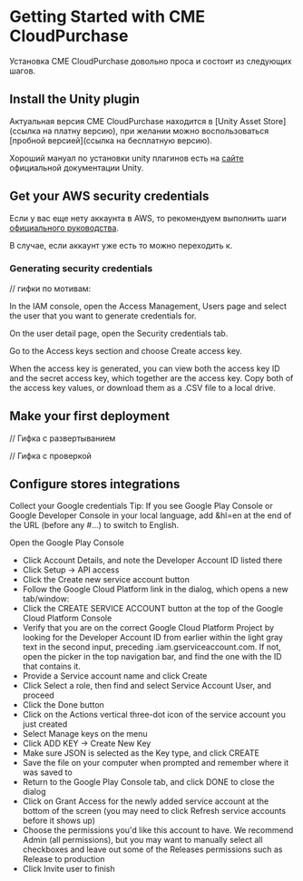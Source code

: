 # Getting Started with CME CloudPurchase

Установка CME CloudPurchase довольно проса и состоит из следующих шагов.

## <a id="install"></a> Install the Unity plugin

Актуальная версия CME CloudPurchase находится в [Unity Asset Store](ссылка на платну версию), при желании можно воспользоваться [пробной версией](ссылка на бесплатную версию).

Хороший мануал по установки unity плагинов есть на [сайте](https://docs.unity3d.com/Manual/AssetPackagesPurchase.html) официальной документации Unity.

## <a id="aws-credentials"></a> Get your AWS security credentials

Если у вас еще нету аккаунта в AWS, то рекомендуем выполнить шаги [официального руководства](https://aws.amazon.com/premiumsupport/knowledge-center/create-and-activate-aws-account/).

В случае, если аккаунт уже есть то можно переходить к.

### Generating security credentials

// гифки по мотивам:

In the IAM console, open the Access Management, Users page and select the user that you want to generate credentials for.

On the user detail page, open the Security credentials tab.

Go to the Access keys section and choose Create access key.

When the access key is generated, you can view both the access key ID and the secret access key, which together are the access key. Copy both of the access key values, or download them as a .CSV file to a local drive.

## <a id="deployment"></a> Make your first deployment

// Гифка c развертыванием

// Гифка с проверкой

## <a id="stores"></a> Configure stores integrations

Collect your Google credentials
Tip: If you see Google Play Console or Google Developer Console in your local language, add &hl=en at the end of the URL (before any #...) to switch to English.

Open the Google Play Console
- Click Account Details, and note the Developer Account ID listed there
- Click Setup → API access
- Click the Create new service account button
- Follow the Google Cloud Platform link in the dialog, which opens a new tab/window:
- Click the CREATE SERVICE ACCOUNT button at the top of the Google Cloud Platform Console
- Verify that you are on the correct Google Cloud Platform Project by looking for the Developer Account ID from earlier within the light gray text in the second input, preceding .iam.gserviceaccount.com. If not, open the picker in the top navigation bar, and find the one with the ID that contains it.
- Provide a Service account name and click Create
- Click Select a role, then find and select Service Account User, and proceed
- Click the Done button
- Click on the Actions vertical three-dot icon of the service account you just created
- Select Manage keys on the menu
- Click ADD KEY -> Create New Key
- Make sure JSON is selected as the Key type, and click CREATE
- Save the file on your computer when prompted and remember where it was saved to
- Return to the Google Play Console tab, and click DONE to close the dialog
- Click on Grant Access for the newly added service account at the bottom of the screen (you may need to click Refresh service accounts before it shows up)
- Choose the permissions you'd like this account to have. We recommend Admin (all permissions), but you may want to manually select all checkboxes and leave out some of the Releases permissions such as Release to production
- Click Invite user to finish
